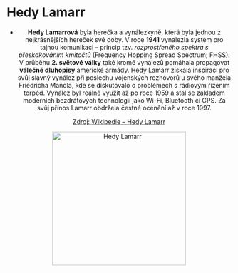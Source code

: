 # Hedy Lamarr

- <p align="center">
  <strong>Hedy Lamarrová</strong> byla herečka a vynálezkyně, která byla jednou z nejkrásnějších hereček své doby.  
  V roce <strong>1941</strong> vynalezla systém pro tajnou komunikaci – princip tzv. <em>rozprostřeného spektra s přeskakováním kmitočtů</em> (Frequency Hopping Spread Spectrum; FHSS).  
  V průběhu <strong>2. světové války</strong> také kromě vynálezů pomáhala propagovat <strong>válečné dluhopisy</strong> americké armády.  
  Hedy Lamarr získala inspiraci pro svůj slavný vynález při poslechu vojenských rozhovorů u svého manžela Friedricha Mandla, kde se diskutovalo o problémech s rádiovým řízením torpéd.  
  Vynález byl reálně využit až po roce 1959 a stal se základem moderních bezdrátových technologií jako Wi-Fi, Bluetooth či GPS.  
  Za svůj přínos Lamarr obdržela čestné ocenění až v roce 1997.
</p>

<p align="center">
  <a href="https://cs.wikipedia.org/wiki/Hedy_Lamarrov%C3%A1">Zdroj: Wikipedie – Hedy Lamarr</a>
</p>

<p align="center">
  <img src="https://upload.wikimedia.org/wikipedia/commons/8/88/Hedy_Lamarr_publicity_photo_for_The_Heavenly_Body_1944.jpg" alt="Hedy Lamarr" width="300">
</p>
